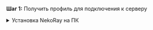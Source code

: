 **Шаг 1:** Получить профиль для подключения к серверу

<details>
  <summary>Установка NekoRay на ПК</summary>
  Скачать программу с оффициального репозитория [Nekoray на ПК](https://github.com/MatsuriDayo/nekoray/releases/download/3.26/nekoray-3.26-2023-12-09-windows64.zip)
 

</details>

